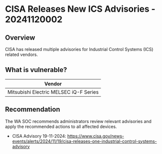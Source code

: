 # CISA Releases New ICS Advisories - 20241120002

## Overview

CISA has released multiple advisories for Industrial Control Systems (ICS) related vendors.

## What is vulnerable?

| Vendor                                 |
| -------------------------------------- |
| Mitsubishi Electric MELSEC iQ-F Series |

## Recommendation

The WA SOC recommends administrators review relevant advisories and apply the recommended actions to all affected devices.

- CISA Advisory 19-11-2024: <https://www.cisa.gov/news-events/alerts/2024/11/19/cisa-releases-one-industrial-control-systems-advisory>
